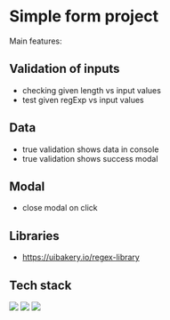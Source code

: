 
# Simple form project

Main features: 

## Validation of inputs 

- checking given length vs input values
- test given regExp vs input values

## Data 

- true validation shows data in console 
- true validation shows success modal 

## Modal 

- close modal on click

## Libraries 

- https://uibakery.io/regex-library

## Tech stack

![](https://img.shields.io/badge/HTML-239120?style=for-the-badge&logo=html5&logoColor=white)
![](https://img.shields.io/badge/CSS3-1572B6?style=for-the-badge&logo=css3&logoColor=white)
![](https://img.shields.io/badge/JavaScript-F7DF1E?style=for-the-badge&logo=javascript&logoColor=black)

